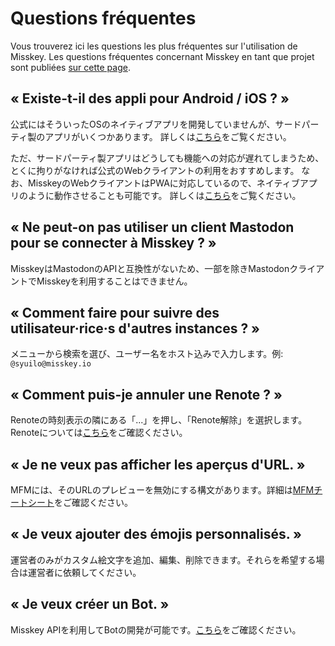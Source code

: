 # Questions fréquentes
Vous trouverez ici les questions les plus fréquentes sur l'utilisation de Misskey. Les questions fréquentes concernant Misskey en tant que projet sont publiées [sur cette page](./misskey).

## « Existe-t-il des appli pour Android / iOS ? »
公式にはそういったOSのネイティブアプリを開発していませんが、サードパーティ製のアプリがいくつかあります。 詳しくは[こちら](./apps)をご覧ください。

ただ、サードパーティ製アプリはどうしても機能への対応が遅れてしまうため、とくに拘りがなければ公式のWebクライアントの利用をおすすめします。 なお、MisskeyのWebクライアントはPWAに対応しているので、ネイティブアプリのように動作させることも可能です。 詳しくは[こちら](todo)をご覧ください。

## « Ne peut-on pas utiliser un client Mastodon pour se connecter à Misskey ? »
MisskeyはMastodonのAPIと互換性がないため、一部を除きMastodonクライアントでMisskeyを利用することはできません。

## « Comment faire pour suivre des utilisateur·rice·s d'autres instances ? »
メニューから検索を選び、ユーザー名をホスト込みで入力します。例: `@syuilo@misskey.io`

## « Comment puis-je annuler une Renote ? »
Renoteの時刻表示の隣にある「...」を押し、「Renote解除」を選択します。 Renoteについては[こちら](../features/note)をご確認ください。

## « Je ne veux pas afficher les aperçus d'URL. »
MFMには、そのURLのプレビューを無効にする構文があります。詳細は[MFMチートシート](/mfm-cheat-sheet)をご確認ください。

## « Je veux ajouter des émojis personnalisés. »
運営者のみがカスタム絵文字を追加、編集、削除できます。それらを希望する場合は運営者に依頼してください。

## « Je veux créer un Bot. »
Misskey APIを利用してBotの開発が可能です。[こちら](../advanced/develop-bot)をご確認ください。
